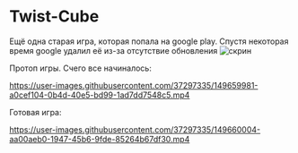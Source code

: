 # Twist-Cube
Ещё одна старая игра, которая попала на google play. Спустя некоторая время google удалил её из-за отсутствие обновления
![скрин](https://user-images.githubusercontent.com/37297335/149660225-726728a6-9ac0-450f-9096-48da1e0e3460.png)


Протоп игры. Счего все начиналось:


https://user-images.githubusercontent.com/37297335/149659981-a0cef104-0b4d-40e5-bd99-1ad7dd7548c5.mp4


Готовая игра:


https://user-images.githubusercontent.com/37297335/149660004-aa00aeb0-1947-45b6-9fde-85264b67df30.mp4

